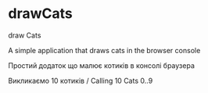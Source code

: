 # drawCats
draw Cats


A simple application that draws cats in the browser console


Простий додаток що малює котиків в консолі браузера

Викликаємо 10 котиків / Calling 10 Cats 0..9
